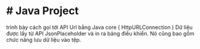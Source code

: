 # # Java Project
trình bày cách gọi tới API Url bằng Java core ( HttpURLConnection )
Dữ liệu được lấy từ API JsonPlaceholder và in ra bảng điều khiển. 
Nó cũng bao gồm chức năng lưu dữ liệu vào tệp.

